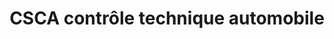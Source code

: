---
title: "CSCA contrôle technique automobile"
url: /sete/csca-controle-technique-automobile/
shop: voiture
---